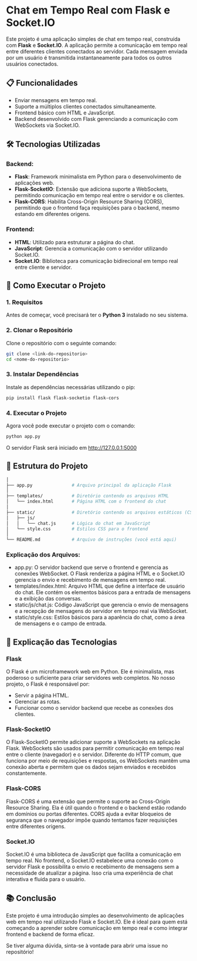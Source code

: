 # Chat em Tempo Real com Flask e Socket.IO

Este projeto é uma aplicação simples de chat em tempo real, construída com **Flask** e **Socket.IO**. A aplicação permite a comunicação em tempo real entre diferentes clientes conectados ao servidor. Cada mensagem enviada por um usuário é transmitida instantaneamente para todos os outros usuários conectados.

## 📋 Funcionalidades

- Enviar mensagens em tempo real.
- Suporte a múltiplos clientes conectados simultaneamente.
- Frontend básico com HTML e JavaScript.
- Backend desenvolvido com Flask gerenciando a comunicação com WebSockets via Socket.IO.

## 🛠️ Tecnologias Utilizadas

### Backend:
- **Flask**: Framework minimalista em Python para o desenvolvimento de aplicações web.
- **Flask-SocketIO**: Extensão que adiciona suporte a WebSockets, permitindo comunicação em tempo real entre o servidor e os clientes.
- **Flask-CORS**: Habilita Cross-Origin Resource Sharing (CORS), permitindo que o frontend faça requisições para o backend, mesmo estando em diferentes origens.

### Frontend:
- **HTML**: Utilizado para estruturar a página do chat.
- **JavaScript**: Gerencia a comunicação com o servidor utilizando Socket.IO.
- **Socket.IO**: Biblioteca para comunicação bidirecional em tempo real entre cliente e servidor.

## 🚀 Como Executar o Projeto

### 1. Requisitos

Antes de começar, você precisará ter o **Python 3** instalado no seu sistema.

### 2. Clonar o Repositório

Clone o repositório com o seguinte comando:

```bash
git clone <link-do-repositorio>
cd <nome-do-repositorio>

```

### 3. Instalar Dependências

Instale as dependências necessárias utilizando o pip:
```bash
pip install flask flask-socketio flask-cors
```

### 4. Executar o Projeto

Agora você pode executar o projeto com o comando:
```bash
python app.py
```
O servidor Flask será iniciado em http://127.0.0.1:5000

## 📂 Estrutura do Projeto
```bash
│
├── app.py               # Arquivo principal da aplicação Flask
│
├── templates/           # Diretório contendo os arquivos HTML
│   └── index.html       # Página HTML com o frontend do chat
│
├── static/              # Diretório contendo os arquivos estáticos (CSS e JS)
│   ├── js/
│   │   └── chat.js      # Lógica do chat em JavaScript
│   └── style.css        # Estilos CSS para o frontend
│
└── README.md            # Arquivo de instruções (você está aqui)
```

### Explicação dos Arquivos:
 - app.py: O servidor backend que serve o frontend e gerencia as conexões WebSocket. O Flask renderiza a página HTML e o Socket.IO gerencia o envio e recebimento de mensagens em tempo real.
 - templates/index.html: Arquivo HTML que define a interface de usuário do chat. Ele contém os elementos básicos para a entrada de mensagens e a exibição das conversas.
 - static/js/chat.js: Código JavaScript que gerencia o envio de mensagens e a recepção de mensagens do servidor em tempo real via WebSocket.
 - static/style.css: Estilos básicos para a aparência do chat, como a área de mensagens e o campo de entrada.

## 🧠 Explicação das Tecnologias

### Flask
 O Flask é um microframework web em Python. Ele é minimalista, mas poderoso o suficiente para criar servidores web completos. No nosso projeto, o Flask é responsável por:

 - Servir a página HTML.
 - Gerenciar as rotas.
 - Funcionar como o servidor backend que recebe as conexões dos clientes.

### Flask-SocketIO
 O Flask-SocketIO permite adicionar suporte a WebSockets na aplicação Flask. WebSockets são usados para permitir comunicação em tempo real entre o cliente (navegador) e o servidor. Diferente do HTTP comum, que funciona por meio de requisições e respostas, os WebSockets mantêm uma conexão aberta e permitem que os dados sejam enviados e recebidos constantemente.

### Flask-CORS
 Flask-CORS é uma extensão que permite o suporte ao Cross-Origin Resource Sharing. Ela é útil quando o frontend e o backend estão rodando em domínios ou portas diferentes. CORS ajuda a evitar bloqueios de segurança que o navegador impõe quando tentamos fazer requisições entre diferentes origens.

### Socket.IO
 Socket.IO é uma biblioteca de JavaScript que facilita a comunicação em tempo real. No frontend, o Socket.IO estabelece uma conexão com o servidor Flask e possibilita o envio e recebimento de mensagens sem a necessidade de atualizar a página. Isso cria uma experiência de chat interativa e fluida para o usuário.

## 📚 Conclusão

Este projeto é uma introdução simples ao desenvolvimento de aplicações web em tempo real utilizando Flask e Socket.IO. Ele é ideal para quem está começando a aprender sobre comunicação em tempo real e como integrar frontend e backend de forma eficaz.

Se tiver alguma dúvida, sinta-se à vontade para abrir uma issue no repositório!

